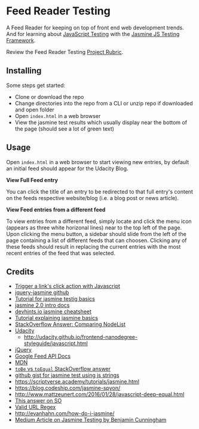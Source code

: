# Feed Reader Testing

A Feed Reader for keeping on top of front end web development trends. And for learning about [JavaScript Testing](https://www.udacity.com/course/javascript-testing--ud549) with the [Jasmine JS Testing Framework](https://jasmine.github.io/2.0/introduction.html).

Review the Feed Reader Testing [Project Rubric](https://review.udacity.com/#!/projects/3442558598/rubric).

## Installing

Some steps get started:

- Clone or download the repo
- Change directories into the repo from a CLI or unzip repo if downloaded and open folder 
- Open `index.html` in a web browser
- View the jasmine test results which usually display near the bottom of the page (should see a lot of green text)

## Usage

Open `index.html` in a web browser to start viewing new entries, by default an initial feed should appear for the Udacity Blog. 

__View Full Feed entry__

You can click the title of an entry to be redirected to that full entry's content on the feeds respective website/blog (i.e. a blog post or news article). 

__View Feed entries from a different feed__

To view entries from a different feed, simply locate and click the menu icon (appears as three white horizonal lines) near to the top left of the page. Upon clicking the menu button, a sidebar should slide from the left of the page containing a list of different feeds that can choosen. Clicking any of these feeds should result in replacing the current entries with the most recent entries of the feed that was selected.

## Credits

- [Trigger a link's click action with Javascript](https://makandracards.com/makandra/17267-trigger-a-link-s-click-action-with-javascript)
- [jquery-jasmine github](https://github.com/velesin/jasmine-jquery#html-fixtures)
- [Tutorial for jasmine testig basics](https://www.htmlgoodies.com/beyond/javascript/js-ref/testing-dom-events-using-jquery-and-jasmine-2.0.html)
- [jasmine 2.0 intro docs](https://jasmine.github.io/2.0/introduction.html)
- [devhints.io jasmine cheatsheet](https://devhints.io/jasmine)
- [Tutorial explaining jasmine basics](https://howtodoinjava.com/scripting/javascript/jasmine-unit-testing-tutorial/)
- [StackOverflow Answer: Comparing NodeList](https://stackoverflow.com/questions/18600109/comparing-a-nodelist-to-an-array-of-element-ids)
- [Udacity](https://www.udacity.com/)
    + http://udacity.github.io/frontend-nanodegree-styleguide/javascript.html
- [jQuery](https://jquery.com/)
- [Google Feed API Docs](https://developers.google.com/feed/v1/devguide)
- [MDN](https://developer.mozilla.org/en-US/docs/Web/API/Node/isSameNode)
- [`toBe` vs `toEqual` StackOverflow answer](https://stackoverflow.com/questions/22413009/jasmine-javascript-testing-tobe-vs-toequal)
- [github gist for jasmine test using js strings](https://gist.github.com/rachelmyers/765544)
- https://scriptverse.academy/tutorials/jasmine.html
- https://blog.codeship.com/jasmine-spyon/
- http://www.mattzeunert.com/2016/01/28/javascript-deep-equal.html
- [This answer on SO](https://stackoverflow.com/a/2255893)
- [Valid URL Regex](http://urlregex.com/)
- http://evanhahn.com/how-do-i-jasmine/
- [Medium Article on Jasmine Testing by Benjamin Cunningham](https://medium.com/letsboot/testing-javascript-with-jasmine-basics-48efe03cf973)